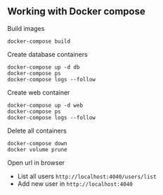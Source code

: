 ## Working with Docker compose


Build images

```
docker-compose build
```

Create database containers

```
docker-compose up -d db
docker-compose ps
docker-compose logs --follow
```

Create web container

```
docker-compose up -d web
docker-compose ps
docker-compose logs --follow
```

Delete all containers

```
docker-compose down
docker volume prune
```

Open url in browser

- List all users `http://localhost:4040/users/list`
- Add new user in `http://localhost:4040`
